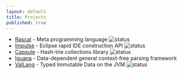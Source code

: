 ```yaml
---
layout: default
title: Projects
published: true
---
```


* [Rascal](/projects/rascal) - Meta programming language ![status](https://github.com/usethesource/rascal/actions/workflows/build.yaml/badge.svg)
* [Impulse](/projects/impulse) - Eclipse rapid IDE construction API ![status](https://github.com/usethesource/impulse/actions/workflows/build.yaml/badge.svg)
* [Capsule](/projects/capsule) - Hash-trie collections library ![status](https://github.com/usethesource/capsule/actions/workflows/build.yaml/badge.svg)
* [Iguana](/projects/iguana) - Data-dependent general context-free parsing framework
* [ValLang](/projects/vallang) - Typed Immutable Data on the JVM ![status](https://github.com/usethesource/capsule/actions/workflows/build.yaml/badge.svg)
